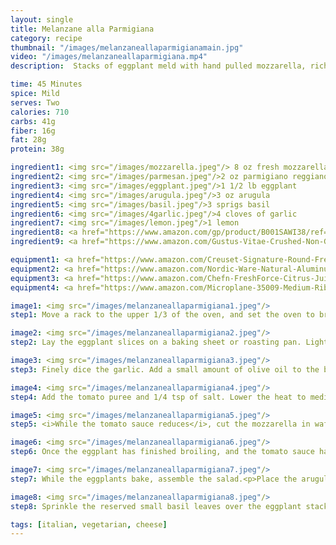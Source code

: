 ```yaml
---
layout: single
title: Melanzane alla Parmigiana
category: recipe
thumbnail: "/images/melanzaneallaparmigianamain.jpg"
video: "/images/melanzaneallaparmigiana.mp4"
description:  Stacks of eggplant meld with hand pulled mozzarella, rich tomato sauce, fresh basil, and savory parmesan cheese. Paired with a rocket salad, this is the perfect Italian comfort food.

time: 45 Minutes
spice: Mild
serves: Two
calories: 710
carbs: 41g
fiber: 16g
fat: 28g
protein: 38g

ingredient1: <img src="/images/mozzarella.jpeg"/> 8 oz fresh mozzarella 
ingredient2: <img src="/images/parmesan.jpeg"/>2 oz parmigiano reggiano
ingredient3: <img src="/images/eggplant.jpeg"/>1 1/2 lb eggplant
ingredient4: <img src="/images/arugula.jpeg"/>3 oz arugula
ingredient5: <img src="/images/basil.jpeg"/>3 sprigs basil
ingredient6: <img src="/images/4garlic.jpeg"/>4 cloves of garlic
ingredient7: <img src="/images/lemon.jpeg"/>1 lemon
ingredient8: <a href="https://www.amazon.com/gp/product/B001SAWI38/ref=as_li_qf_sp_asin_il_tl?ie=UTF8&tag=cilalime-20&camp=1789&creative=9325&linkCode=as2&creativeASIN=B001SAWI38&linkId=f50a9f64e07d6fe1dfa9c524415c9b72"><img src="/images/tomatopuree.png"/>2 cup pureed tomatoes</a>
ingredient9: <a href="https://www.amazon.com/Gustus-Vitae-Crushed-Non-GMO-Seasoning/dp/B00T8AVQ4M/ref=as_li_ss_tl?s=grocery&ie=UTF8&qid=1481945021&sr=1-6&keywords=organic+red+pepper+flakes&linkCode=ll1&tag=cilalime09-20&linkId=3eacf8e946e0323de7e947533f61f45f"><img src="/images/chiliflakes.jpeg"/>1/2 tsp chili flakes</a>

equipment1: <a href="https://www.amazon.com/Creuset-Signature-Round-French-Truffle/dp/B0076NOFSC/ref=as_li_ss_tl?s=kitchen&rps=1&ie=UTF8&qid=1481598867&sr=1-38&keywords=le+creuset&refinements=p_85:2470955011&th=1&linkCode=ll1&tag=cilalime09-20&linkId=9987204213f6c7ac4d1e12889972e623"><img src="/images/stockpot.jpeg"/>stockpot</a>
equipment2: <a href="https://www.amazon.com/Nordic-Ware-Natural-Aluminum-Commercial/dp/B000G0KJG4/ref=as_li_ss_tl?s=kitchen&rps=1&ie=UTF8&qid=1481599505&sr=1-5&keywords=baking+sheet&refinements=p_85:2470955011&linkCode=ll1&tag=cilalime09-20&linkId=678ae86e82d77d1a2615466229b01cfd"><img src="/images/bakingsheet.jpeg"/>baking sheet</a>
equipment3: <a href="https://www.amazon.com/Chefn-FreshForce-Citrus-Juicer-Lemon/dp/B002XOB0P0/ref=as_li_ss_tl?s=kitchen&ie=UTF8&qid=1482038971&sr=1-2-spons&keywords=citrus+juicer&psc=1&linkCode=ll1&tag=cilalime09-20&linkId=fead6ab94c6288d353210420231dcb8a"><img src="/images/citrusjuicer.jpeg"/>citrus juicer </a>
equipment4: <a href="https://www.amazon.com/Microplane-35009-Medium-Ribbon-Grater/dp/B00009WE3V/ref=as_li_ss_tl?s=kitchen&ie=UTF8&qid=1482039177&sr=1-10&keywords=microplane&linkCode=ll1&tag=cilalime09-20&linkId=e0f7f0f676e7565f4b0f1ff0b4f8c1f6"><img src="/images/coarsegrater.jpeg"/>coarse grater </a>

image1: <img src="/images/melanzaneallaparmigiana1.jpeg"/>
step1: Move a rack to the upper 1/3 of the oven, and set the oven to broil.<p>Cut the eggplant into 1/3 inch slices.</p>

image2: <img src="/images/melanzaneallaparmigiana2.jpeg"/>
step2: Lay the eggplant slices on a baking sheet or roasting pan. Lightly toss with a small amount of olive oil, and sprinkle with a pinch of salt. <p>Place the eggplant in the oven and broil for 5 minutes, flip, and then broil on the other side.</p><p><i>Every broiler is different, keep an eye on the eggplant and avoid burning the eggplant.</i></p>

image3: <img src="/images/melanzaneallaparmigiana3.jpeg"/>
step3: Finely dice the garlic. Add a small amount of olive oil to the bottom of a stockpot or saucepan. Set the heat to medium high. Once the oil is hot, add the garlic and chili flakes. Sauté until the garlic is golden brown.

image4: <img src="/images/melanzaneallaparmigiana4.jpeg"/>
step4: Add the tomato puree and 1/4 tsp of salt. Lower the heat to medium low and allow for the tomato sauce to simmer until reduced by 25%.

image5: <img src="/images/melanzaneallaparmigiana5.jpeg"/> 
step5: <i>While the tomato sauce reduces</i>, cut the mozzarella in wafer-thin slices. Remove the basil leaves from the stem. <p><i>Set aside any leaves smaller than 1/2 inch for plating</i></p>

image6: <img src="/images/melanzaneallaparmigiana6.jpeg"/>
step6: Once the eggplant has finished broiling, and the tomato sauce has reduced, assemble the stacks on a roasting pan or baking sheet. <p>Lay down the eggplant and top with the tomato sauce, a basil leaf, and mozzarella.</p> <p>Keep stacking. Alternate the eggplant, basil, tomato sauce, and mozzarella.</p> <p>Cover the eggplant with the parmesan (reserve a small amount of the parmesan for the rocket salad).</p><p>Reduce the oven temperature to 450˚. Bake for 7 minutes until the cheese melts and begins to brown.</p>

image7: <img src="/images/melanzaneallaparmigiana7.jpeg"/>
step7: While the eggplants bake, assemble the salad.<p>Place the arugula in a bowl. Add 1/2 tbsp of olive oil, and squeeze the juice of a lemon on to the salad. Mix. Grate the remaining parmesan on top of the salad.</p>

image8: <img src="/images/melanzaneallaparmigiana8.jpeg"/> 
step8: Sprinkle the reserved small basil leaves over the eggplant stacks. Serve with the salad.

tags: [italian, vegetarian, cheese]
---
```

